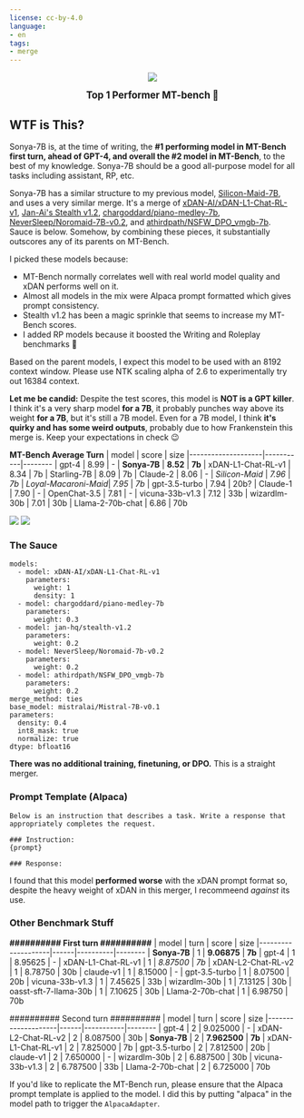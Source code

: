 ```yaml
---
license: cc-by-4.0
language:
- en
tags:
- merge
---
```


<div style="display: flex; justify-content: center; align-items: center">
  <img src="https://huggingface.co/SanjiWatsuki/Sonya-7B/resolve/main/assets/Sonya.jpg">
</div
>

<p align="center">
  <big><b>Top 1 Performer MT-bench 🤪</b></big>
</p>

## WTF is This?

Sonya-7B is, at the time of writing, the **#1 performing model in MT-Bench first turn, ahead of GPT-4, and overall the #2 model in MT-Bench**, to the best of my knowledge. Sonya-7B should be a good all-purpose model for all tasks including assistant, RP, etc.

Sonya-7B has a similar structure to my previous model, [Silicon-Maid-7B](https://huggingface.co/SanjiWatsuki/Silicon-Maid-7B), and uses a very similar merge. It's a merge of [xDAN-AI/xDAN-L1-Chat-RL-v1](https://huggingface.co/xDAN-AI/xDAN-L1-Chat-RL-v1), [Jan-Ai's Stealth v1.2](https://huggingface.co/jan-hq/stealth-v1.2), [chargoddard/piano-medley-7b](https://huggingface.co/chargoddard/piano-medley-7b), [NeverSleep/Noromaid-7B-v0.2](https://huggingface.co/NeverSleep/Noromaid-7b-v0.2), and [athirdpath/NSFW_DPO_vmgb-7b](athirdpath/NSFW_DPO_vmgb-7b). Sauce is below. Somehow, by combining these pieces, it substantially outscores any of its parents on MT-Bench.

I picked these models because:
* MT-Bench normally correlates well with real world model quality and xDAN performs well on it.
* Almost all models in the mix were Alpaca prompt formatted which gives prompt consistency.
* Stealth v1.2 has been a magic sprinkle that seems to increase my MT-Bench scores.
* I added RP models because it boosted the Writing and Roleplay benchmarks 👀

Based on the parent models, I expect this model to be used with an 8192 context window. Please use NTK scaling alpha of 2.6 to experimentally try out 16384 context.

**Let me be candid:** Despite the test scores, this model is **NOT is a GPT killer**. I think it's a very sharp model **for a 7B**, it probably punches way above its weight **for a 7B**, but it's still a 7B model. Even for a 7B model, I think **it's quirky and has some weird outputs**, probably due to how Frankenstein this merge is. Keep your expectations in check 😉

**MT-Bench Average Turn**
| model              | score     | size
|--------------------|-----------|--------
| gpt-4              | 8.99      |  -
| **Sonya-7B**         | **8.52**      |  **7b**
| xDAN-L1-Chat-RL-v1 | 8.34      |  7b
| Starling-7B        | 8.09      |  7b
| Claude-2           | 8.06      |  -
| *Silicon-Maid*   | *7.96*  |  *7b*
| *Loyal-Macaroni-Maid*| *7.95*      |  *7b*
| gpt-3.5-turbo      | 7.94      |  20b?
| Claude-1           | 7.90      |  -
| OpenChat-3.5       | 7.81      |  -
| vicuna-33b-v1.3    | 7.12      |  33b
| wizardlm-30b       | 7.01      |  30b
| Llama-2-70b-chat   | 6.86      |  70b

<img src="https://huggingface.co/SanjiWatsuki/Sonya-7B/resolve/main/assets/mt-bench-gpt.png">

<img src="https://huggingface.co/SanjiWatsuki/Sonya-7B/resolve/main/assets/mt-bench-comparison.png">

### The Sauce

```
models:
  - model: xDAN-AI/xDAN-L1-Chat-RL-v1
    parameters:
      weight: 1
      density: 1
  - model: chargoddard/piano-medley-7b
    parameters:
      weight: 0.3
  - model: jan-hq/stealth-v1.2
    parameters:
      weight: 0.2
  - model: NeverSleep/Noromaid-7b-v0.2
    parameters:
      weight: 0.2
  - model: athirdpath/NSFW_DPO_vmgb-7b
    parameters:
      weight: 0.2
merge_method: ties
base_model: mistralai/Mistral-7B-v0.1
parameters:
  density: 0.4
  int8_mask: true
  normalize: true
dtype: bfloat16
```

**There was no additional training, finetuning, or DPO.** This is a straight merger.

### Prompt Template (Alpaca)

```
Below is an instruction that describes a task. Write a response that appropriately completes the request.

### Instruction:
{prompt}

### Response:
```

I found that this model **performed worse** with the xDAN prompt format so, despite the heavy weight of xDAN in this merger, I recommeend *against* its use.

### Other Benchmark Stuff

**########## First turn ##########**
| model              | turn | score    | size
|--------------------|------|----------|--------
| **Sonya-7B** | 1    | **9.06875**  |  **7b**
| gpt-4              | 1    | 8.95625  |  -
| xDAN-L1-Chat-RL-v1 | 1    | *8.87500*  |  *7b*
| xDAN-L2-Chat-RL-v2 | 1    | 8.78750  |  30b
| claude-v1          | 1    | 8.15000  |  -
| gpt-3.5-turbo      | 1    | 8.07500  |  20b
| vicuna-33b-v1.3    | 1    | 7.45625  |  33b
| wizardlm-30b       | 1    | 7.13125  |  30b
| oasst-sft-7-llama-30b | 1 | 7.10625  |  30b
| Llama-2-70b-chat   | 1    | 6.98750  |  70b


########## Second turn ##########
| model              | turn | score     | size
|--------------------|------|-----------|--------
| gpt-4              | 2    | 9.025000  |  -
| xDAN-L2-Chat-RL-v2 | 2    | 8.087500  |  30b
| **Sonya-7B**       | 2    | **7.962500**  |  **7b**
| xDAN-L1-Chat-RL-v1 | 2   | 7.825000  |   7b
| gpt-3.5-turbo      | 2    | 7.812500  |  20b
| claude-v1          | 2    | 7.650000  |  -
| wizardlm-30b       | 2    | 6.887500  |  30b
| vicuna-33b-v1.3    | 2    | 6.787500  |  33b
| Llama-2-70b-chat   | 2    | 6.725000  |  70b

If you'd like to replicate the MT-Bench run, please ensure that the Alpaca prompt template is applied to the model. I did this by putting "alpaca" in the model path to trigger the `AlpacaAdapter`. 
